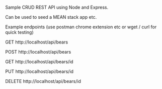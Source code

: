 Sample CRUD REST API using Node and Express.

Can be used to seed a MEAN stack app etc.

Example endpoints (use postman chrome extension etc or wget / curl for quick testing)

GET http://localhost/api/bears

POST http://localhost/api/bears

GET http://localhost/api/bears/id

PUT http://localhost/api/bears/id

DELETE http://localhost/api/bears/id


